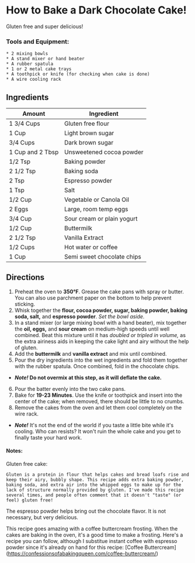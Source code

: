 # How to Bake a Dark Chocolate Cake!

Gluten free and super delicious!

### Tools and Equipment:
	* 2 mixing bowls
	* A stand mixer or hand beater
	* A rubber spatula
	* 1 or 2 metal cake trays
	* A toothpick or knife (for checking when cake is done)
	* A wire cooling rack

## Ingredients
Amount | Ingredient
------ | ----------
1 3/4 Cups | Gluten free flour
1 Cup | Light brown sugar
3/4 Cups | Dark brown sugar
1 Cup and 2 Tbsp | Unsweetened cocoa powder
1/2 Tsp | Baking powder
2 1/2 Tsp | Baking soda
2 Tsp | Espresso powder
1 Tsp | Salt
1/2 Cup | Vegetable or Canola Oil
2 Eggs | Large, room temp eggs
3/4 Cup | Sour cream or plain yogurt
1/2 Cup | Buttermilk
2 1/2 Tsp | Vanilla Extract
1/2 Cups | Hot water or coffee
1 Cup | Semi sweet chocolate chips


## Directions
1. Preheat the oven to **350°F**. Grease the cake pans with spray or butter. You can also use parchment paper on the bottom to help prevent sticking.
2. Whisk together the **flour, cocoa powder, sugar, baking powder, baking soda, salt,** and **espresso powder**. *Set the bowl aside.*
3. In a stand mixer (or large mixing bowl with a hand beater), mix together the **oil, eggs,** and **sour cream** on medium-high speeds until well combined. Beat this mixture until it has *doubled or tripled in volume,* as the extra airiness aids in keeping the cake light and airy without the help of gluten.
4. Add the __buttermilk__ and **vanilla extract** and mix until combined.
5. Pour the dry ingredients into the wet ingredients and fold them together with the rubber spatula. Once combined, fold in the chocolate chips.
  + **_Note!_ Do not overmix at this step, as it will deflate the cake.**
6. Pour the batter evenly into the two cake pans.
7. Bake for **19-23 Minutes**. Use the knife or toothpick and insert into the center of the cake; when removed, there should be little to no crumbs. 
8. Remove the cakes from the oven and let them cool completely on the wire rack.
  + **_Note!_** It's not the end of the world if you taste a little bite while it's cooling. Who can resists? It won't ruin the whole cake and you get to finally taste your hard work.

#### Notes:
Gluten free cake:

	Gluten is a protein in flour that helps cakes and bread loafs rise and keep their airy, bubbly shape. This recipe adds extra baking powder, baking soda, and extra air into the whipped eggs to make up for the lack of structure normally provided by gluten. I've made this recipe several times, and people often comment that it doesn't "taste" (or feel) gluten free!
	
	
The espresso powder helps bring out the chocolate flavor. It is not necessary, but very delicious.


This recipe goes amazing with a coffee buttercream frosting. When the cakes are baking in the oven, it's a good time to make a frosting. Here's a recipe you can follow, although I substitue instant coffee with espresso powder since it's already on hand for this recipe:
[Coffee Buttercream] (https://confessionsofabakingqueen.com/coffee-buttercream/)

